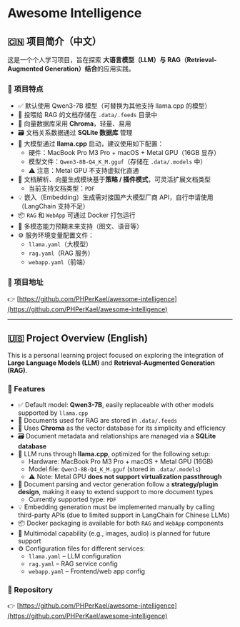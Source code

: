# Awesome Intelligence

## 🇨🇳 项目简介（中文）

这是一个个人学习项目，旨在探索 **大语言模型（LLM）与 RAG（Retrieval-Augmented Generation）结合**的应用实践。

### 🌟 项目特点

- ✅ 默认使用 Qwen3-7B 模型（可替换为其他支持 llama.cpp 的模型）
- 📄 投喂给 RAG 的文档存储在 `.data/.feeds` 目录中
- 🔎 向量数据库采用 **Chroma**，轻量、易用
- 🗃️ 文档关系数据通过 **SQLite 数据库** 管理
- 🧠 大模型通过 **llama.cpp** 启动，建议使用如下配置：
  - 硬件：MacBook Pro M3 Pro + macOS + Metal GPU（16GB 显存）
  - 模型文件：`Qwen3-8B-Q4_K_M.gguf`（存储在 `.data/.models` 中）
  - ⚠️ 注意：Metal GPU 不支持虚拟化直通
- 🧩 文档解析、向量生成模块基于**策略 / 插件模式**，可灵活扩展文档类型
  - 当前支持文档类型：`PDF`
- 💡 嵌入（Embedding）生成需对接国产大模型厂商 API，自行申请使用（LangChain 支持不足）
- 📦 `RAG` 和 `WebApp` 可通过 Docker 打包运行
- 🧠 多模态能力预期未来支持（图文、语音等）
- ⚙️ 服务环境变量配置文件：
  - `llama.yaml`（大模型）
  - `rag.yaml`（RAG 服务）
  - `webapp.yaml`（前端）

### 📌 项目地址

👉 [https://github.com/PHPerKael/awesome-intelligence](https://github.com/PHPerKael/awesome-intelligence)

---

## 🇺🇸 Project Overview (English)

This is a personal learning project focused on exploring the integration of **Large Language Models (LLM)** and **Retrieval-Augmented Generation (RAG)**.

### 🌟 Features

- ✅ Default model: **Qwen3-7B**, easily replaceable with other models supported by `llama.cpp`
- 📄 Documents used for RAG are stored in `.data/.feeds`
- 🔎 Uses **Chroma** as the vector database for its simplicity and efficiency
- 🗃️ Document metadata and relationships are managed via a **SQLite database**
- 🧠 LLM runs through **llama.cpp**, optimized for the following setup:
  - Hardware: MacBook Pro M3 Pro + macOS + Metal GPU (16GB)
  - Model file: `Qwen3-8B-Q4_K_M.gguf` (stored in `.data/.models`)
  - ⚠️ Note: Metal GPU **does not support virtualization passthrough**
- 🧩 Document parsing and vector generation follow a **strategy/plugin design**, making it easy to extend support to more document types
  - Currently supported type: `PDF`
- 💡 Embedding generation must be implemented manually by calling third-party APIs (due to limited support in LangChain for Chinese LLMs)
- 📦 Docker packaging is available for both `RAG` and `WebApp` components
- 🧠 Multimodal capability (e.g., images, audio) is planned for future support
- ⚙️ Configuration files for different services:
  - `llama.yaml` – LLM configuration
  - `rag.yaml` – RAG service config
  - `webapp.yaml` – Frontend/web app config

### 📌 Repository

👉 [https://github.com/PHPerKael/awesome-intelligence](https://github.com/PHPerKael/awesome-intelligence)
